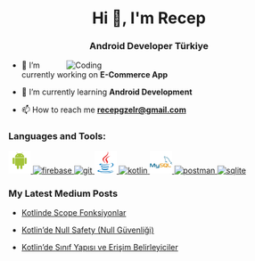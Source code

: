 <h1 align="center">Hi 👋, I'm Recep</h1>
<h3 align="center"> Android Developer Türkiye</h3>
<img align ="right" alt="Coding" width="400" src="https://i.gifer.com/UiFO.mp4"



<p align="left">  </p>

- 🔭 I’m currently working on **E-Commerce App**

- 🌱 I’m currently learning **Android Development**

- 📫 How to reach me **recepgzelr@gmail.com**



<h3 align="left">Languages and Tools:</h3>
<p align="left"> <a href="https://developer.android.com" target="_blank" rel="noreferrer"> <img src="https://raw.githubusercontent.com/devicons/devicon/master/icons/android/android-original-wordmark.svg" alt="android" width="40" height="40"/> </a> <a href="https://firebase.google.com/" target="_blank" rel="noreferrer"> <img src="https://www.vectorlogo.zone/logos/firebase/firebase-icon.svg" alt="firebase" width="40" height="40"/> </a> <a href="https://git-scm.com/" target="_blank" rel="noreferrer"> <img src="https://www.vectorlogo.zone/logos/git-scm/git-scm-icon.svg" alt="git" width="40" height="40"/> </a> <a href="https://www.java.com" target="_blank" rel="noreferrer"> <img src="https://raw.githubusercontent.com/devicons/devicon/master/icons/java/java-original.svg" alt="java" width="40" height="40"/> </a> <a href="https://kotlinlang.org" target="_blank" rel="noreferrer"> <img src="https://www.vectorlogo.zone/logos/kotlinlang/kotlinlang-icon.svg" alt="kotlin" width="40" height="40"/> </a> <a href="https://www.mysql.com/" target="_blank" rel="noreferrer"> <img src="https://raw.githubusercontent.com/devicons/devicon/master/icons/mysql/mysql-original-wordmark.svg" alt="mysql" width="40" height="40"/> </a> <a href="https://postman.com" target="_blank" rel="noreferrer"> <img src="https://www.vectorlogo.zone/logos/getpostman/getpostman-icon.svg" alt="postman" width="40" height="40"/> </a> <a href="https://www.sqlite.org/" target="_blank" rel="noreferrer"> <img src="https://www.vectorlogo.zone/logos/sqlite/sqlite-icon.svg" alt="sqlite" width="40" height="40"/> </a> </p>


<h3 align="left">My Latest Medium Posts</h3>





- [Kotlinde Scope Fonksiyonlar](https://medium.com/@recepgzelr/kotlin-de-scope-fonksiyonlar-7648efcb8b07)

- [Kotlin’de Null Safety (Null Güvenliği)](https://medium.com/@recepgzelr/kotlinde-null-g%C3%BCvenli%C4%9Fi-c2f8edf54923)

- [Kotlin’de Sınıf Yapısı ve Erişim Belirleyiciler](https://medium.com/@recepgzelr/kotlinde-s%C4%B1n%C4%B1f-yap%C4%B1s%C4%B1-ve-eri%C5%9Fim-belirleyiciler-13ba01d37c58)


